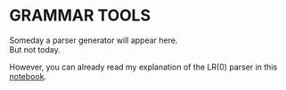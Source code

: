 # GRAMMAR TOOLS

Someday a parser generator will appear here. \
But not today.

However, you can already read my explanation of the LR(0) parser in this
[notebook](notebooks/lr0-parser.ipynb).

